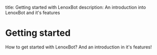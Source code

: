 title: Getting started with LenoxBot
description: An introduction into LenoxBot and it's features

# Getting started

How to get started with LenoxBot? And an introduction in it's features!
